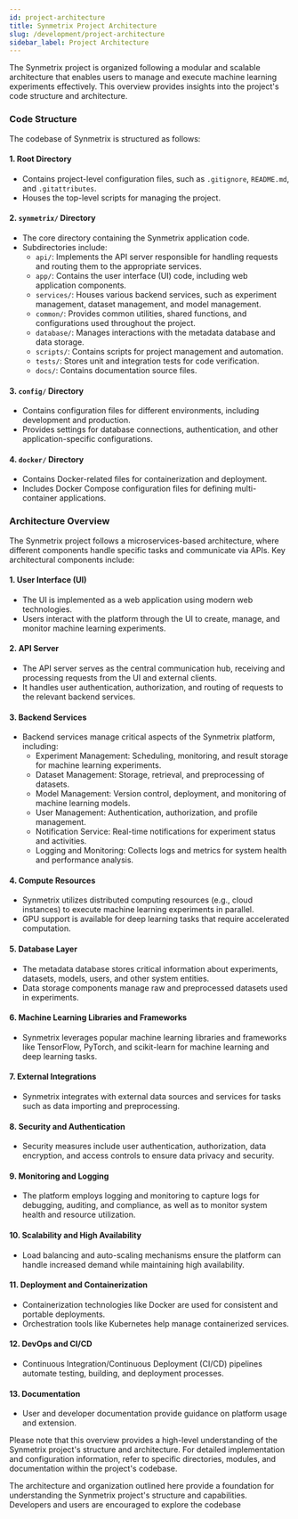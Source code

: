 ```yaml
---
id: project-architecture
title: Synmetrix Project Architecture
slug: /development/project-architecture
sidebar_label: Project Architecture
---
```



The Synmetrix project is organized following a modular and scalable architecture that enables users to manage and execute machine learning experiments effectively. This overview provides insights into the project's code structure and architecture.

### Code Structure

The codebase of Synmetrix is structured as follows:

#### 1. **Root Directory**

   - Contains project-level configuration files, such as `.gitignore`, `README.md`, and `.gitattributes`.
   - Houses the top-level scripts for managing the project.

#### 2. **`synmetrix/` Directory**

   - The core directory containing the Synmetrix application code.
   - Subdirectories include:
     - `api/`: Implements the API server responsible for handling requests and routing them to the appropriate services.
     - `app/`: Contains the user interface (UI) code, including web application components.
     - `services/`: Houses various backend services, such as experiment management, dataset management, and model management.
     - `common/`: Provides common utilities, shared functions, and configurations used throughout the project.
     - `database/`: Manages interactions with the metadata database and data storage.
     - `scripts/`: Contains scripts for project management and automation.
     - `tests/`: Stores unit and integration tests for code verification.
     - `docs/`: Contains documentation source files.

#### 3. **`config/` Directory**

   - Contains configuration files for different environments, including development and production.
   - Provides settings for database connections, authentication, and other application-specific configurations.

#### 4. **`docker/` Directory**

   - Contains Docker-related files for containerization and deployment.
   - Includes Docker Compose configuration files for defining multi-container applications.

### Architecture Overview

The Synmetrix project follows a microservices-based architecture, where different components handle specific tasks and communicate via APIs. Key architectural components include:

#### 1. **User Interface (UI)**

   - The UI is implemented as a web application using modern web technologies.
   - Users interact with the platform through the UI to create, manage, and monitor machine learning experiments.

#### 2. **API Server**

   - The API server serves as the central communication hub, receiving and processing requests from the UI and external clients.
   - It handles user authentication, authorization, and routing of requests to the relevant backend services.

#### 3. **Backend Services**

   - Backend services manage critical aspects of the Synmetrix platform, including:
     - Experiment Management: Scheduling, monitoring, and result storage for machine learning experiments.
     - Dataset Management: Storage, retrieval, and preprocessing of datasets.
     - Model Management: Version control, deployment, and monitoring of machine learning models.
     - User Management: Authentication, authorization, and profile management.
     - Notification Service: Real-time notifications for experiment status and activities.
     - Logging and Monitoring: Collects logs and metrics for system health and performance analysis.

#### 4. **Compute Resources**

   - Synmetrix utilizes distributed computing resources (e.g., cloud instances) to execute machine learning experiments in parallel.
   - GPU support is available for deep learning tasks that require accelerated computation.

#### 5. **Database Layer**

   - The metadata database stores critical information about experiments, datasets, models, users, and other system entities.
   - Data storage components manage raw and preprocessed datasets used in experiments.

#### 6. **Machine Learning Libraries and Frameworks**

   - Synmetrix leverages popular machine learning libraries and frameworks like TensorFlow, PyTorch, and scikit-learn for machine learning and deep learning tasks.

#### 7. **External Integrations**

   - Synmetrix integrates with external data sources and services for tasks such as data importing and preprocessing.

#### 8. **Security and Authentication**

   - Security measures include user authentication, authorization, data encryption, and access controls to ensure data privacy and security.

#### 9. **Monitoring and Logging**

   - The platform employs logging and monitoring to capture logs for debugging, auditing, and compliance, as well as to monitor system health and resource utilization.

#### 10. **Scalability and High Availability**

   - Load balancing and auto-scaling mechanisms ensure the platform can handle increased demand while maintaining high availability.

#### 11. **Deployment and Containerization**

   - Containerization technologies like Docker are used for consistent and portable deployments.
   - Orchestration tools like Kubernetes help manage containerized services.

#### 12. **DevOps and CI/CD**

   - Continuous Integration/Continuous Deployment (CI/CD) pipelines automate testing, building, and deployment processes.

#### 13. **Documentation**

   - User and developer documentation provide guidance on platform usage and extension.

Please note that this overview provides a high-level understanding of the Synmetrix project's structure and architecture. For detailed implementation and configuration information, refer to specific directories, modules, and documentation within the project's codebase.

The architecture and organization outlined here provide a foundation for understanding the Synmetrix project's structure and capabilities. Developers and users are encouraged to explore the codebase
